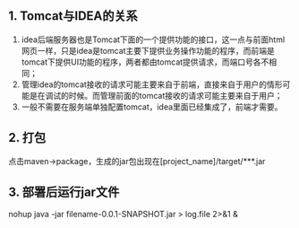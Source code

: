 ## 1. Tomcat与IDEA的关系
1. idea后端服务器也是Tomcat下面的一个提供功能的接口，这一点与前面html网页一样，只是idea是tomcat主要下提供业务操作功能的程序，而前端是tomcat下提供UI功能的程序，两者都由tomcat提供请求，而端口号各不相同；  
2. 管理idea的tomcat接收的请求可能主要来自于前端，直接来自于用户的情形可能是在调试的时候。而管理前面的tomcat接收的请求可能主要来自于用户；  
3. 一般不需要在服务端单独配置tomcat，idea里面已经集成了，前端才需要。
## 2. 打包
点击maven->package，生成的jar包出现在[project_name]/target/***.jar

## 3. 部署后运行jar文件

  nohup java -jar filename-0.0.1-SNAPSHOT.jar > log.file 2>&1 &
